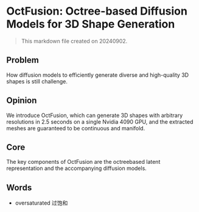 # OctFusion: Octree-based Diffusion Models for 3D Shape Generation

> This markdown file created on 20240902.

## Problem

How diffusion models to efficiently generate diverse and high-quality 3D shapes is still challenge.



## Opinion

We introduce OctFusion, which can generate 3D shapes with arbitrary resolutions in 2.5 seconds on a single Nvidia 4090 GPU, and the extracted meshes are guaranteed to be continuous and manifold. 



## Core

The key components of OctFusion are the octreebased latent representation and the accompanying diffusion models.



## Words

- oversaturated 过饱和
